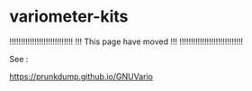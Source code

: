 # variometer-kits

!!!!!!!!!!!!!!!!!!!!!!!!!!!!
!!! This page have moved !!!
!!!!!!!!!!!!!!!!!!!!!!!!!!!!

See :

https://prunkdump.github.io/GNUVario

